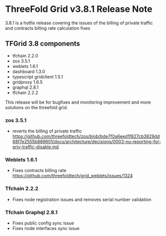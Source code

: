 # ThreeFold Grid v3.8.1 Release Note

3.8.1 is a hotfix release covering the issues of the billing of private traffic and contracts billing rate calculation fixes

## TFGrid 3.8 components

- tfchain 2.2.0
- zos 3.5.1
- weblets 1.6.1
- dashboard 1.3.0
- typescript gridclient 1.5.1
- gridproxy 1.6.5
- graphql 2.8.1
- tfchain 2.2.2

This release will be for bugfixes and monitoring improvement and more solutions on the threefold grid.

### zos 3.5.1

- reverts the billing of private traffic https://github.com/threefoldtech/zos/blob/bde7f0a6eed1f827cb3829dd68f7e2555b889601/docs/architecture/decisions/0003-nu-reporting-for-priv-traffic-disable.md

### Weblets 1.6.1

- Fixes contracts billing rate https://github.com/threefoldtech/grid_weblets/issues/1324

### Tfchain 2.2.2

- Fixes node registration issues and removes serial number validation

### Tfchain Graphql 2.8.1

- Fixes public config sync issue
- Fixes node interfaces sync issue
